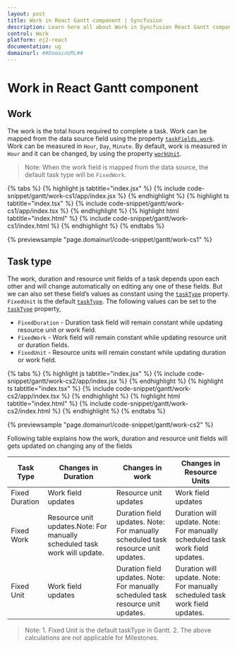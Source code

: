 ```yaml
---
layout: post
title: Work in React Gantt component | Syncfusion
description: Learn here all about Work in Syncfusion React Gantt component of Syncfusion Essential JS 2 and more.
control: Work 
platform: ej2-react
documentation: ug
domainurl: ##DomainURL##
---
```


# Work in React Gantt component

## Work

The work is the total hours required to complete a task. Work can be mapped from the data source field using the property [`taskFields.work`](https://ej2.syncfusion.com/react/documentation/api/gantt/taskFields/#work). Work can be measured in `Hour`, `Day`, `Minute`. By default, work is measured in `Hour` and it can be changed, by using the property [`workUnit`](https://ej2.syncfusion.com/react/documentation/api/gantt/#viewtype).

>Note: When the work field is mapped from the data source, the default task type will be `FixedWork`.

{% tabs %}
{% highlight js tabtitle="index.jsx" %}
{% include code-snippet/gantt/work-cs1/app/index.jsx %}
{% endhighlight %}
{% highlight ts tabtitle="index.tsx" %}
{% include code-snippet/gantt/work-cs1/app/index.tsx %}
{% endhighlight %}
{% highlight html tabtitle="index.html" %}
{% include code-snippet/gantt/work-cs1/index.html %}
{% endhighlight %}
{% endtabs %}
        
{% previewsample "page.domainurl/code-snippet/gantt/work-cs1" %}

## Task type

The work, duration and resource unit fields of a task depends upon each other and will change automatically on editing any one of these fields. But we can also set these field’s values as constant using the [`taskType`](https://ej2.syncfusion.com/react/documentation/api/gantt/#tasktype) property. `FixedUnit` is the default [`taskType`](https://ej2.syncfusion.com/react/documentation/api/gantt/#tasktype). The following values can be set to the [`taskType`](https://ej2.syncfusion.com/react/documentation/api/gantt/#tasktype) property,

* `FixedDuration` - Duration task field will remain constant while updating resource unit or work field.
* `FixedWork` - Work field will remain constant while updating resource unit or duration fields.
* `FixedUnit` - Resource units will remain constant while updating duration or work field.

{% tabs %}
{% highlight js tabtitle="index.jsx" %}
{% include code-snippet/gantt/work-cs2/app/index.jsx %}
{% endhighlight %}
{% highlight ts tabtitle="index.tsx" %}
{% include code-snippet/gantt/work-cs2/app/index.tsx %}
{% endhighlight %}
{% highlight html tabtitle="index.html" %}
{% include code-snippet/gantt/work-cs2/index.html %}
{% endhighlight %}
{% endtabs %}
        
{% previewsample "page.domainurl/code-snippet/gantt/work-cs2" %}

Following table explains how the work, duration and resource unit fields will gets updated on changing any of the fields

Task Type | Changes in Duration | Changes in work | Changes in Resource Units
-----|-----|-----|-----
Fixed Duration | Work field updates | Resource unit updates| Work field updates
Fixed Work | Resource unit updates.Note: For manually scheduled task work will update.| Duration field updates. Note: For manually scheduled task resource unit updates. |Duration will update. Note: For manually scheduled task work field updates.
Fixed Unit | Work field updates | Duration field updates. Note: For manually scheduled task resource unit updates.| Duration will update. Note: For manually scheduled task work field updates.

>Note: 1. Fixed Unit is the default taskType in Gantt. 2. The above calculations are not applicable for Milestones.